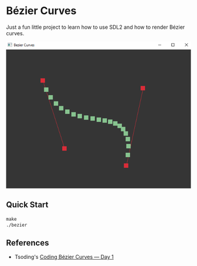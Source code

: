 # Bézier Curves

Just a fun little project to learn how to use SDL2 and how to render
Bézier curves.

![demo](./demo.png)

## Quick Start

```console
make
./bezier
```

## References
- Tsoding's [Coding Bézier Curves — Day 1](https://youtu.be/2oKzBq43ShE)
